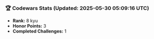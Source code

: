 ### 🏆 Codewars Stats (Updated: 2025-05-30 05:09:16 UTC)

- **Rank:** 8 kyu
- **Honor Points:** 3
- **Completed Challenges:** 1
